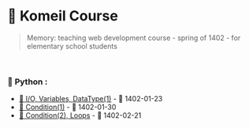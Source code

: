 # :book: Komeil Course
> Memory: teaching web development course - spring of 1402 - for elementary school students

<br>

### :snake: **Python** :

  +  [🔗 I/O, Variables, DataType(1)](1.py) - 📅 1402-01-23
  +  [🔗 Condition(1)](2.py) - 📅 1402-01-30
  +  [🔗 Condition(2), Loops](3.py) - 📅 1402-02-21
